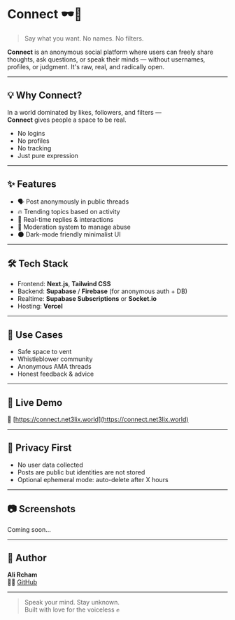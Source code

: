 # Connect 🕶️📢

> Say what you want. No names. No filters.

**Connect** is an anonymous social platform where users can freely share thoughts, ask questions, or speak their minds — without usernames, profiles, or judgment. It's raw, real, and radically open.

---

## 💡 Why Connect?

In a world dominated by likes, followers, and filters —  
**Connect** gives people a space to be real.

- No logins  
- No profiles  
- No tracking  
- Just pure expression

---

## ✨ Features

- 🗣️ Post anonymously in public threads  
- 🔥 Trending topics based on activity  
- 💬 Real-time replies & interactions  
- 🚫 Moderation system to manage abuse  
- 🌑 Dark-mode friendly minimalist UI

---

## 🛠 Tech Stack

- Frontend: **Next.js**, **Tailwind CSS**  
- Backend: **Supabase** / **Firebase** (for anonymous auth + DB)  
- Realtime: **Supabase Subscriptions** or **Socket.io**  
- Hosting: **Vercel**

---

## 🎯 Use Cases

- Safe space to vent  
- Whistleblower community  
- Anonymous AMA threads  
- Honest feedback & advice

---

## 🧪 Live Demo

🔗 [https://connect.net3lix.world](https://connect.net3lix.world)

---

## 🔐 Privacy First

- No user data collected  
- Posts are public but identities are not stored  
- Optional ephemeral mode: auto-delete after X hours

---

## 📷 Screenshots

Coming soon...

---

## 🚀 Author

**Ali Rcham**  
👨‍💻 [GitHub](https://github.com/GhostWr1t3r) 

---

> Speak your mind. Stay unknown.  
> Built with love for the voiceless ✊

